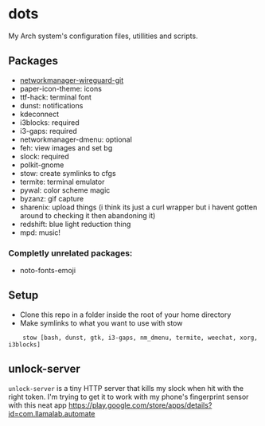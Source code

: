 # dots
My Arch system's configuration files, utillities and scripts.

## Packages
* [networkmanager-wireguard-git](https://aur.archlinux.org/packages/networkmanager-wireguard-git/)
* paper-icon-theme: icons
* ttf-hack: terminal font
* dunst: notifications
* kdeconnect
* i3blocks: required
* i3-gaps: required
* networkmanager-dmenu: optional
* feh: view images and set bg
* slock: required
* polkit-gnome
* stow: create symlinks to cfgs
* termite: terminal emulator
* pywal: color scheme magic
* byzanz: gif capture
* sharenix: upload things (i think its just a curl wrapper but i havent gotten around to checking it then abandoning it)
* redshift: blue light reduction thing
* mpd: music!

### Completly unrelated packages:
* noto-fonts-emoji

## Setup
* Clone this repo in a folder inside the root of your home directory
* Make symlinks to what you want to use with stow
```
    stow [bash, dunst, gtk, i3-gaps, nm_dmenu, termite, weechat, xorg, i3blocks]
```

## unlock-server
`unlock-server` is a tiny HTTP server that kills my slock when hit with the right token. I'm trying to get it to work with my phone's fingerprint sensor with this neat app https://play.google.com/store/apps/details?id=com.llamalab.automate